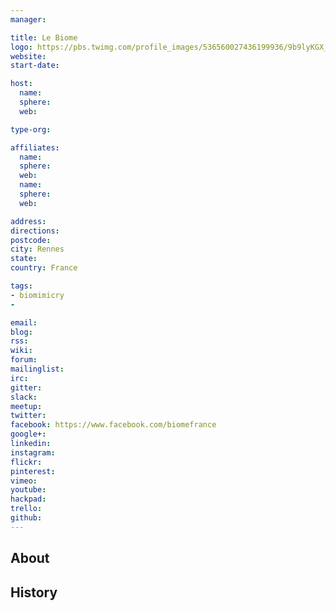 ```yaml
---
manager:

title: Le Biome
logo: https://pbs.twimg.com/profile_images/536560027436199936/9b9lyKGX_400x400.jpeg
website:
start-date:

host:
  name:
  sphere:
  web:

type-org:

affiliates:
  name:
  sphere:
  web:
  name:
  sphere:
  web:

address:
directions:
postcode:
city: Rennes
state:
country: France

tags:
- biomimicry
-

email:
blog:
rss:
wiki:
forum:
mailinglist:
irc:
gitter:
slack:
meetup:
twitter:
facebook: https://www.facebook.com/biomefrance
google+:
linkedin:
instagram:
flickr:
pinterest:
vimeo:
youtube:
hackpad:
trello:
github:
---
```


## About

## History
